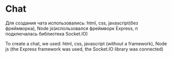 # Chat

Для создания чата использовались: html, css, javascript(без фреймворка), Node js(использовался фреймворк Express, п подключалась библиотека Socket.IO)

To create a chat, we used: html, css, javascript (without a framework), Node js (the Express framework was used, the Socket.IO library was connected)

